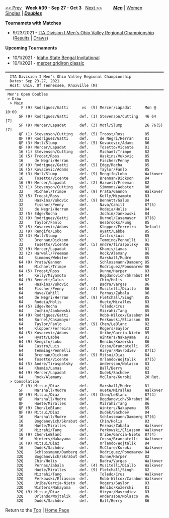 <a name="top"></a>[<< Prev](men_doubles_2138.md) &nbsp; **Week #39 - Sep 27 - Oct 3** &nbsp; [Next >>](men_doubles_2140.md) &nbsp;&nbsp;&nbsp;&nbsp;&nbsp;&nbsp;&nbsp; [***Men***](./men_doubles_2139.md) &#124; [Women](./women_doubles_2139.md) &nbsp;&nbsp;&nbsp;&nbsp;&nbsp; [Singles](./men_singles_2139.md) &#124; [***Doubles***](./men_doubles_2139.md)

**Tournamets with Matches**  
- 9/23/2021 - [ITA Division I Men's Ohio Valley Regional Championship](#21-20374) ([Results](#21-20374) &#124; <a href="https://colleges.wearecollegetennis.com/competitions/UnivOfTennesseeKnoxvilleM/Tournaments/Overview/E67E61FF-EAE8-48C4-A7F4-925524DBA1AC" target="_blank">Draws</a>)  

**Upcoming Tournaments**  
- 10/1/2021 - <a href="https://colleges.wearecollegetennis.com/competitions/IdahoStateUniversityM/Tournaments/Overview/49BE2191-9463-412E-ABD7-0A0DE6B56CDC" target="_blank">Idaho State Bengal Invitational</a>  
- 10/1/2021 - <a href="https://colleges.wearecollegetennis.com/competitions/MercerUniversityM/Tournaments/Overview/DA1EFD3A-A2A3-47C3-8E11-2A83F6F6F79E" target="_blank">mercer gridiron classic</a>  

<a name="21-20374"></a>
~~~
══════════════════════════════════════════════════════════════════════════
  ITA Division I Men's Ohio Valley Regional Championship
  Dates: Sep 23-27, 2021
  Host: Univ. Of Tennessee, Knoxville (M)
══════════════════════════════════════════════════════════════════════════
 Men's Open Doubles
 > Draw
  > Main
       F (9) Rodriguez/Gatti      vs  (9) Mercer/Lapadat      Mon @ 10:00
      SF (9) Rodriguez/Gatti     def. (1) Stevenson/Cutting   46 64 [7]
      SF (9) Mercer/Lapadat      def. (3) Motl/Slump          26 76(5) [7]
      QF (1) Stevenson/Cutting   def. (5) Troost/Ross         85
      QF (9) Rodriguez/Gatti     def.     de Negri/Herran     81
      QF (3) Motl/Slump          def. (5) Kovacevic/Adams     86
      QF (9) Mercer/Lapadat      def.     Tosetto/Vicente     81
      16 (1) Stevenson/Cutting   def.     Michael/Trimpe      82
      16 (5) Troost/Ross         def.     Haskins/Vukovic     85
      16     de Negri/Herran     def.     Fischer/Penny       85
      16 (9) Rodriguez/Gatti     def. (5) Edge/Rocha          85
      16 (5) Kovacevic/Adams     def.     Taylor/Fanlo        85
      16 (3) Motl/Slump          def. (9) Rengifo/Lobo        Walkover
      16     Tosetto/Vicente     def.     Brennan/Dickson     84
      16 (9) Mercer/Lapadat      def. (2) Harwell/Freeman     82
      32 (1) Stevenson/Cutting   def.     Simmons/Webster     80
      32     Michael/Trimpe      def. (9) Prata/Gannon        Walkover
      32 (5) Troost/Ross         def.     Kelly/Miyamoto      83
      32     Haskins/Vukovic     def. (9) Bennett/Galus       84
      32     Fischer/Penny       def.     Nava/Cahill         87(5)
      32     de Negri/Herran     def.     Rodeia/Holis        84
      32 (5) Edge/Rocha          def.     Jochim/Jankowski    84
      32 (9) Rodriguez/Gatti     def.     Burnel/Casamayor    87(6)
      32     Taylor/Fanlo        def.     Wesbrooks/Fung      85
      32 (5) Kovacevic/Adams     def.     Klopper/Ferreira    Default
      32 (9) Rengifo/Lobo        def.     Hyatt/Labbe         85
      32 (3) Motl/Slump          def.     Castro/Luis         85
      32     Brennan/Dickson     def.     Temming/Pennelli    81
      32     Tosetto/Vicente     def. (5) Andre/Tiraspolsky   86
      32 (9) Mercer/Lapadat      def.     Khamis/Lamas        81
      32 (2) Harwell/Freeman     def.     Rock/Alemany        86
      64     Simmons/Webster     def.     Marshall/Mudre      85
      64 (9) Prata/Gannon        def.     Schlossmann/Damberg 85
      64     Michael/Trimpe      def.     Rodriguez/Ponomarew 86
      64 (5) Troost/Ross         def.     Dunne/Harper        83
      64     Kelly/Miyamoto      def.     Bogdanovich/Skrabut 84
      64 (9) Bennett/Galus       def.     Chin/Holis          82
      64     Haskins/Vukovic     def.     Badra/Vargas        86
      64     Fischer/Penny       def. (4) Musitelli/Diallo    86
      64     Nava/Cahill         def.     Pernas/Zabala       86
      64     de Negri/Herran     def. (9) Fletchall/Singh     85
      64     Rodeia/Holis        def.     Huete/Miralles      83
      64 (5) Edge/Rocha          def.     Toledo/Cruz         86
      64     Jochim/Jankowski    def.     Mizrahi/Tang        85
      64 (9) Rodriguez/Gatti     def.     Robb-Wilcox/Casabon 84
      64     Burnel/Casamayor    def.     Perkowski/Eliasson  85
      64     Taylor/Fanlo        def. (9) Chen/LeBlanc        82
      64     Klopper/Ferreira    def.     Rogers/Saylor       82
      64 (5) Kovacevic/Adams     def.     Uribe/Garcia-Nieto  85
      64     Hyatt/Labbe         def.     Winters/Nakayama    81
      64 (9) Rengifo/Lobo        def.     Benibo/Kozerski     86
      64     Castro/Luis         def.     Cossu/Brancatelli   85
      64     Temming/Pennelli    def.     Hiryur/Mavrodiev    87(1)
      64     Brennan/Dickson     def. (9) Mitsui/Diaz         84
      64     Tosetto/Vicente     def.     Orlando/Wojtalik    87(5)
      64 (5) Andre/Tiraspolsky   def.     Andersson/Nolasco   83
      64     Khamis/Lamas        def.     Ball/Berry          82
      64 (9) Mercer/Lapadat      def.     Dudek/Sachdev       83
      64     Rock/Alemany        def.     McClure/Kuroki      20 Ret.
  > Consolation
       F (9) Mitsui/Diaz         def.     Marshall/Mudre      81
      SF     Marshall/Mudre      def.     Huete/Miralles      Walkover
      SF (9) Mitsui/Diaz         def. (9) Chen/LeBlanc        87(4)
      QF     Marshall/Mudre      def.     Bogdanovich/Skrabut 86
      QF     Huete/Miralles      def.     Mizrahi/Tang        86
      QF (9) Chen/LeBlanc        def.     Winters/Nakayama    85
      QF (9) Mitsui/Diaz         def.     Dudek/Sachdev       84
      16     Marshall/Mudre      def.     Schlossmann/Damberg 87(6)
      16     Bogdanovich/Skrabut def.     Chin/Holis          83
      16     Huete/Miralles      def.     Pernas/Zabala       Walkover
      16     Mizrahi/Tang        def.     Perkowski/Eliasson  Walkover
      16 (9) Chen/LeBlanc        def.     Uribe/Garcia-Nieto  87(4)
      16     Winters/Nakayama    def.     Cossu/Brancatelli   Walkover
      16 (9) Mitsui/Diaz         def.     Orlando/Wojtalik    84
      16     Dudek/Sachdev       def.     McClure/Kuroki      Walkover
     32Q     Schlossmann/Damberg def.     Rodriguez/Ponomarew 84
     32Q     Bogdanovich/Skrabut def.     Dunne/Harper        82
     32Q     Chin/Holis          def.     Badra/Vargas        Walkover
     32Q     Pernas/Zabala       def. (4) Musitelli/Diallo    Walkover
     32Q     Huete/Miralles      def. (9) Fletchall/Singh     82
     32Q     Mizrahi/Tang        def.     Toledo/Cruz         Walkover
     32Q     Perkowski/Eliasson  def.     Robb-Wilcox/Casabon Walkover
     32Q     Uribe/Garcia-Nieto  def.     Rogers/Saylor       83
     32Q     Winters/Nakayama    def.     Benibo/Kozerski     81
     32Q (9) Mitsui/Diaz         def.     Hiryur/Mavrodiev    83
     32Q     Orlando/Wojtalik    def.     Andersson/Nolasco   86
     32Q     Dudek/Sachdev       def.     Ball/Berry          86
~~~

Return to the [Top](./men_doubles_2139.md) &#124; [Home Page](../../index.md)